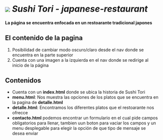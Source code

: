 #  ![](https://res.cloudinary.com/dvdq3xuzq/image/upload/bo_0px_solid_rgb:000,c_scale,w_80/v1664031533/Parcial/japanese-bar-logo-concept-with-torii-gate-and-sushi-roll-vector-removebg-preview_guaxkv.png) ***Sushi Tori - japanese-restaurant***  

#### La página se encuentra enfocada en un restoarante tradicional japones


## El contenido de la pagina


1. Posibilidad de cambiar modo oscuro/claro desde el nav donde se encuentra en la parte superior
2. Cuenta con una imagen a la izquierda en el nav donde se redirige al inicio de la página 


## Contenidos

- Cuenta con un **index.html** donde se ubica la historia de Sushi Tori 
- **menu.html**: Nos muestra las opciones de los platos que se encuentra en la pagina de **detalle.html**
- **detalle.html**: Encontramos los diferentes platos que el restoarante nos ofrecce 
- **contacto.html** podemos encontrar un formulario en el cual pide campos obligatorios para llenar, tambien uun boton para vaciar los campos y un menu desplegable para elegir la opción de que tipo de mensaje se desea enviar 
